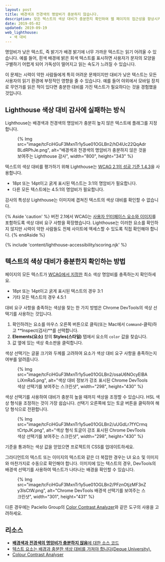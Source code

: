```yaml
---
layout: post
title: 배경색과 전경색의 명암비가 충분하지 않습니다.
description: 모든 텍스트의 색상 대비가 충분한지 확인하여 웹 페이지의 접근성을 향상시키는 방법을 알아봅니다.
date: 2019-05-02
updated: 2019-09-19
web_lighthouse:
  - 색 대비
---
```


명암비가 낮은 텍스트, 즉 밝기가 배경 밝기에 너무 가까운 텍스트는 읽기 어려울 수 있습니다. 예를 들어, 흰색 배경에 밝은 회색 텍스트를 표시하면 사용자가 문자의 모양을 구별하기 어렵게 되어 가독성이 떨어지고 읽는 속도가 느려질 수 있습니다.

이 문제는 시력이 약한 사람들에게 특히 어려운 문제이지만 대비가 낮은 텍스트는 모든 사용자의 읽기 환경에 부정적인 영향을 줄 수 있습니다. 예를 들어 야외에서 모바일 장치로 무언가를 읽은 적이 있다면 충분한 대비를 가진 텍스트가 필요하다는 것을 경험했을 것입니다.

## Lighthouse 색상 대비 감사에 실패하는 방식

Lighthouse는 배경색과 전경색의 명암비가 충분히 높지 않은 텍스트에 플래그를 지정합니다.

<figure>   {% Img src="image/tcFciHGuF3MxnTr1y5ue01OGLBn2/hD4Uc22QqAdrBLdRPhJe.png", alt="배경색과 전경색의 명암비가 충분하지 않은 것을 보여주는 Lighthouse 감사", width="800", height="343" %}</figure>

텍스트의 색상 대비를 평가하기 위해 Lighthouse는 <a href="https://www.w3.org/TR/WCAG21/#contrast-minimum" rel="noopener">WCAG 2.1의 성공 기준 1.4.3</a>을 사용합니다.

- 18pt 또는 14pt이고 굵게 표시된 텍스트는 3:1의 명암비가 필요합니다.
- 다른 모든 텍스트에는 4.5:1의 명암비가 필요합니다.

감사의 특성상 Lighthouse는 이미지에 겹쳐진 텍스트의 색상 대비를 확인할 수 없습니다.

{% Aside 'caution' %} 버전 2.1에서 WCAG는 [사용자 인터페이스 요소와 이미지](https://www.w3.org/TR/WCAG21/#non-text-contrast)를 포함하도록 색상 대비 요구 사항을 확장했습니다. Lighthouse는 이러한 요소를 확인하지 않지만 시력이 약한 사람들도 전체 사이트에 액세스할 수 있도록 직접 확인해야 합니다. {% endAside %}

{% include 'content/lighthouse-accessibility/scoring.njk' %}

## 텍스트의 색상 대비가 충분한지 확인하는 방법

페이지의 모든 텍스트가 <a href="https://www.w3.org/TR/WCAG21/#contrast-minimum" rel="noopener">WCAG에서 지정한</a> 최소 색상 명암비를 충족하는지 확인하세요.

- 18pt 또는 14pt이고 굵게 표시된 텍스트의 경우 3:1
- 기타 모든 텍스트의 경우 4.5:1

대비 요구 사항을 충족하는 색상을 찾는 한 가지 방법은 Chrome DevTools의 색상 선택기를 사용하는 것입니다.

1. 확인하려는 요소를 마우스 오른쪽 버튼으로 클릭(또는 Mac에서 `Command`-클릭)하고 **Inspect(검사)**를 선택합니다.
2. **Elements(요소)** 창의 **Styles(스타일)** 탭에서 요소의 `color` 값을 찾습니다.
3. 값 옆에 있는 색상 축소판을 클릭합니다.

색상 선택기는 글꼴 크기와 두께를 고려하여 요소가 색상 대비 요구 사항을 충족하는지 여부를 알려줍니다.

<figure>{% Img src="image/tcFciHGuF3MxnTr1y5ue01OGLBn2/osaU6NOcyElBALiXmRa5.png", alt="색상 대비 정보가 강조 표시된 Chrome DevTools 색상 선택기를 보여주는 스크린샷", width="298", height="430" %}</figure>

색상 선택기를 사용하여 대비가 충분히 높을 때까지 색상을 조정할 수 있습니다. HSL 색상 형식을 조정하는 것이 가장 쉽습니다. 선택기 오른쪽에 있는 토글 버튼을 클릭하여 해당 형식으로 전환합니다.

<figure>{% Img src="image/tcFciHGuF3MxnTr1y5ue01OGLBn2/uUGdLr7fYCrmqtCrtpJK.png", alt="색상 형식 토글이 강조 표시된 Chrome DevTools 색상 선택기를 보여주는 스크린샷", width="298", height="430" %}</figure>

기준을 통과하는 색상 값을 얻었으면 프로젝트의 CSS를 업데이트하세요.

그라디언트의 텍스트 또는 이미지의 텍스트와 같은 더 복잡한 경우는 UI 요소 및 이미지와 마찬가지로 수동으로 확인해야 합니다. 이미지에 있는 텍스트의 경우, DevTools의 배경색 선택기를 사용하여 텍스트가 나타나는 배경을 확인할 수 있습니다.

<figure>{% Img src="image/tcFciHGuF3MxnTr1y5ue01OGLBn2/PFznOtjzMF3nZy3IsCtW.png", alt="Chrome DevTools 배경색 선택기를 보여주는 스크린샷", width="301", height="431" %}</figure>

다른 경우에는 Paciello Group의 <a href="https://developer.paciellogroup.com/resources/contrastanalyser" rel="noopener">Color Contrast Analyzer</a>와 같은 도구의 사용을 고려하세요.

## 리소스

- <a href="https://github.com/GoogleChrome/lighthouse/blob/master/lighthouse-core/audits/accessibility/color-contrast.js" rel="noopener"><strong>배경색과 전경색의 명암비가 충분하지 않음</strong>에 대한 소스 코드</a>
- <a href="https://dequeuniversity.com/rules/axe/3.3/color-contrast" rel="noopener">텍스트 요소는 배경과 충분한 색상 대비를 가져야 합니다(Deque University).</a>
- <a href="https://developer.paciellogroup.com/resources/contrastanalyser" rel="noopener">Colour Contrast Analyser</a>
